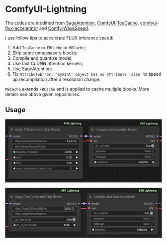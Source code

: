 # ComfyUI-Lightning

The codes are modified from [SageAttention](https://github.com/thu-ml/SageAttention), [ComfyUI-TeaCache](https://github.com/welltop-cn/ComfyUI-TeaCache), [comfyui-flux-accelerator](https://github.com/discus0434/comfyui-flux-accelerator) and [Comfy-WaveSpeed](https://github.com/chengzeyi/Comfy-WaveSpeed).

I use follow tips to accelerate FLUX inference speed:

1. Add `TeaCache` or `FBCache` or `MBCache`;
2. Skip some unnessasery blocks;
3. Compile and quantize model;
4. Use fast CuDNN attention kernels;
5. Use SageAttention;
6. Fix `AttributeError: 'SymInt' object has no attribute 'size'` to speed up recompilation after a resolution change.

`MBCache` extends `FBCache` and is applied to cache multiple blocks. More details see above given repositories.

## Usage

![fbcache_and_skip_blocks](./assets/fbcache_and_skip_blocks.png)

![teacache_and_skip_blocks](./assets/teacache_and_skip_blocks.png)
